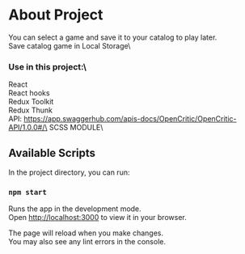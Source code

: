 # About Project
You can select a game and save it to your catalog to play later.\
Save catalog game in Local Storage\

### Use in this project:\
 React\
 React hooks\
 Redux Toolkit\
 Redux Thunk\
 API: https://app.swaggerhub.com/apis-docs/OpenCritic/OpenCritic-API/1.0.0#/\
 SCSS MODULE\
 

## Available Scripts

In the project directory, you can run:

### `npm start`

Runs the app in the development mode.\
Open [http://localhost:3000](http://localhost:3000) to view it in your browser.

The page will reload when you make changes.\
You may also see any lint errors in the console.
